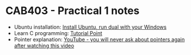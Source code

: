 # CAB403 - Practical 1 notes

- Ubuntu installation: [Install Ubuntu, run dual with your Windows](https://ubuntu.com/tutorials/install-ubuntu-desktop)
- Learn C programming: [Tutorial Point](https://www.tutorialspoint.com/cprogramming/index.htm)
- Pointer explanation: [YouTube - you will never ask about pointers again after watching this video](https://youtu.be/2ybLD6_2gKM)